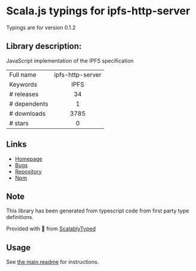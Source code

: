 
# Scala.js typings for ipfs-http-server

Typings are for version 0.1.2

## Library description:
JavaScript implementation of the IPFS specification

|                    |                 |
| ------------------ | :-------------: |
| Full name          | ipfs-http-server |
| Keywords           | IPFS |
| # releases         | 34 |
| # dependents       | 1 |
| # downloads        | 3785 |
| # stars            | 0 |

## Links
- [Homepage](https://github.com/ipfs/js-ipfs/tree/master/packages/ipfs#readme)
- [Bugs](https://github.com/ipfs/js-ipfs/issues)
- [Repository](https://github.com/ipfs/js-ipfs)
- [Npm](https://www.npmjs.com/package/ipfs-http-server)
    


## Note
This library has been generated from typescript code from first party type definitions.

Provided with :purple_heart: from [ScalablyTyped](https://github.com/oyvindberg/ScalablyTyped)

## Usage
See [the main readme](../../readme.md) for instructions.


